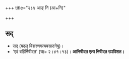 +++
title="२८४ आङ् नि (आ+नि)"

+++

## सद्
- सद् (षद्लृ विशरणगत्यवसादनेषु)।
- 'एदं बर्हिर्निषीदत' (ऋ० २।४१।१३)। **आनिषीदत एत्य निषीदत उपविशत।**
